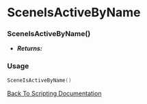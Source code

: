 # SceneIsActiveByName

### SceneIsActiveByName()
- ***Returns:*** 

### Usage

```Lua
SceneIsActiveByName()
```


[Back To Scripting Documentation](../README.md)
